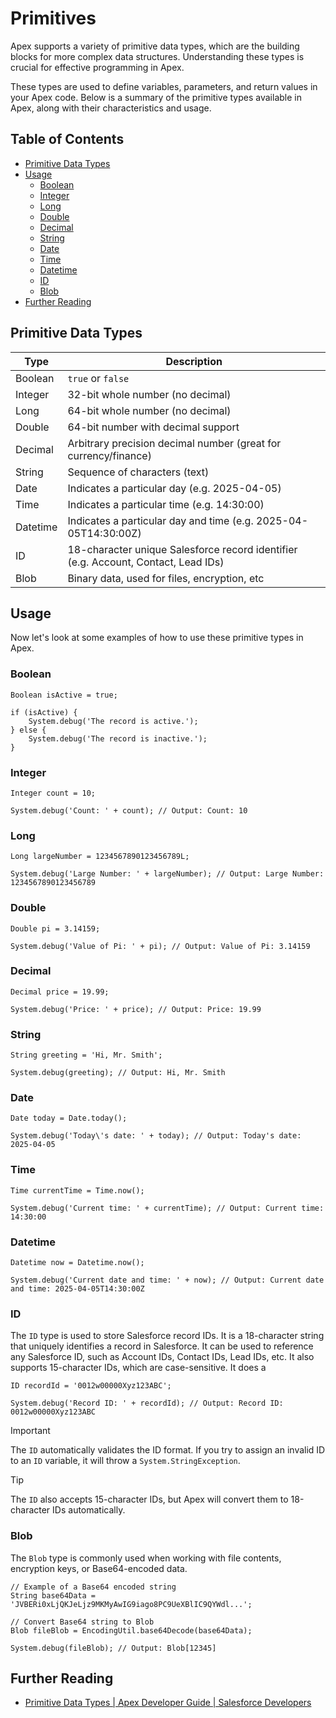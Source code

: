 # Primitives

Apex supports a variety of primitive data types, which are the building blocks for more complex data structures. Understanding these types is crucial for effective programming in Apex.

These types are used to define variables, parameters, and return values in your Apex code. Below is a summary of the primitive types available in Apex, along with their characteristics and usage.

## Table of Contents
- [Primitive Data Types](#primitive-data-types)
- [Usage](#usage)
  - [Boolean](#boolean)
  - [Integer](#integer)
  - [Long](#long)
  - [Double](#double)
  - [Decimal](#decimal)
  - [String](#string)
  - [Date](#date)
  - [Time](#time)
  - [Datetime](#datetime)
  - [ID](#id)
  - [Blob](#blob)
- [Further Reading](#further-reading)

## Primitive Data Types

| Type      | Description                                                                           |
|-----------|---------------------------------------------------------------------------------------|
| Boolean   | `true` or `false`                                                                     |
| Integer   | 32-bit whole number (no decimal)                                                      |
| Long      | 64-bit whole number (no decimal)                                                      |
| Double    | 64-bit number with decimal support                                                    |
| Decimal   | Arbitrary precision decimal number (great for currency/finance)                       |
| String    | Sequence of characters (text)                                                         |
| Date      | Indicates a particular day (e.g. 2025-04-05)                                          |
| Time      | Indicates a particular time (e.g. 14:30:00)                                           |
| Datetime  | Indicates a particular day and time (e.g. 2025-04-05T14:30:00Z)                       |
| ID        | 18-character unique Salesforce record identifier   (e.g. Account, Contact, Lead IDs)  |
| Blob      | Binary data, used for files, encryption, etc                                          |

## Usage
Now let's look at some examples of how to use these primitive types in Apex.

### Boolean

```apex
Boolean isActive = true;

if (isActive) {
    System.debug('The record is active.');
} else {
    System.debug('The record is inactive.');
}
```

### Integer
```apex
Integer count = 10;

System.debug('Count: ' + count); // Output: Count: 10
```

### Long
```apex
Long largeNumber = 1234567890123456789L;

System.debug('Large Number: ' + largeNumber); // Output: Large Number: 1234567890123456789
```

### Double
```apex
Double pi = 3.14159;

System.debug('Value of Pi: ' + pi); // Output: Value of Pi: 3.14159
```

### Decimal
```apex
Decimal price = 19.99;

System.debug('Price: ' + price); // Output: Price: 19.99
```

### String
```apex
String greeting = 'Hi, Mr. Smith';

System.debug(greeting); // Output: Hi, Mr. Smith
```

### Date
```apex
Date today = Date.today();

System.debug('Today\'s date: ' + today); // Output: Today's date: 2025-04-05
```

### Time
```apex
Time currentTime = Time.now();

System.debug('Current time: ' + currentTime); // Output: Current time: 14:30:00
```

### Datetime
```apex
Datetime now = Datetime.now();

System.debug('Current date and time: ' + now); // Output: Current date and time: 2025-04-05T14:30:00Z
```

### ID

The `ID` type is used to store Salesforce record IDs. It is a 18-character string that uniquely identifies a record in Salesforce. It can be used to reference any Salesforce ID, such as Account IDs, Contact IDs, Lead IDs, etc. It also supports 15-character IDs, which are case-sensitive. It does a
```apex
ID recordId = '0012w00000Xyz123ABC';

System.debug('Record ID: ' + recordId); // Output: Record ID: 0012w00000Xyz123ABC
```

> [!IMPORTANT]
> The `ID` automatically validates the ID format. If you try to assign an invalid ID to an `ID` variable, it will throw a `System.StringException`.

> [!TIP]
> The `ID` also accepts 15-character IDs, but Apex will convert them to 18-character IDs automatically.

### Blob
The `Blob` type is commonly used when working with file contents, encryption keys, or Base64-encoded data.

```apex
// Example of a Base64 encoded string
String base64Data = 'JVBERi0xLjQKJeLjz9MKMyAwIG9iago8PC9UeXBlIC9QYWdl...';

// Convert Base64 string to Blob
Blob fileBlob = EncodingUtil.base64Decode(base64Data);

System.debug(fileBlob); // Output: Blob[12345]
```

## Further Reading
- [Primitive Data Types | Apex Developer Guide | Salesforce Developers](https://developer.salesforce.com/docs/atlas.en-us.apexcode.meta/apexcode/langCon_apex_primitives.htm)